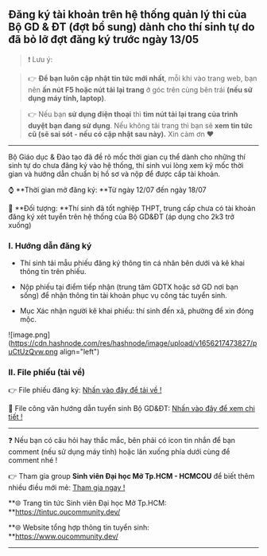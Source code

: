## Đăng ký tài khoản trên hệ thống quản lý thi của Bộ GD & ĐT (đợt bổ sung) dành cho thí sinh tự do đã bỏ lỡ đợt đăng ký trước ngày 13/05

> ❗ Lưu ý: 

>👉 **Để bạn luôn cập nhật tin tức mới nhất**, mỗi khi vào trang web, bạn nên **ấn nút F5 hoặc nút tải lại trang** ở góc trên cùng bên trái **(nếu sử dụng máy tính, laptop)**. 

>👉 Nếu bạn **sử dụng điện thoại** thì **tìm nút tải lại trang của trình duyệt bạn đang sử dụng**. Nếu không tải trang thì bạn sẽ **xem tin tức cũ (sẽ sai sót - nếu có cập nhật sau này).** Xin cảm ơn ❤

---

Bộ Giáo dục & Đào tạo đã đề rõ mốc thời gian cụ thể dành cho những thí sinh tự do chưa đăng ký vào hệ thống, thí sinh vui lòng xem kỹ mốc thời gian và hướng dẫn chuẩn bị hồ sơ và nộp để được cấp tài khoản.

⌚ **Thời gian mở đăng ký: **Từ ngày 12/07 đến ngày 18/07

📌 **Đối tượng: **Thí sinh đã tốt nghiệp THPT, trung cấp chưa có tài khoản đăng ký xét tuyển trên hệ thống của Bộ GD&ĐT (áp dụng cho 2k3 trở xuống)

### I. Hướng dẫn đăng ký

- Thí sinh tải mẫu phiếu đăng ký thông tin cá nhân bên dưới và kê khai thông tin trên phiếu.

- Nộp phiếu tại điểm tiếp nhận (trung tâm GDTX hoặc sở GD nơi bạn sống) để nhận thông tin tài khoản phục vụ công tác tuyển sinh. 

- Mục Xác nhận người kê khai phiếu: thí sinh đến xã, phường để xin đóng mộc.

![image.png](https://cdn.hashnode.com/res/hashnode/image/upload/v1656217473827/puCtUzQvw.png align="left")

### II. File phiếu (tải về)

👉 File phiếu đăng ký: [Nhấn vào đây để tải về !](https://drive.google.com/file/d/1ut36w7zBqSr7HsrrWD31ql_FVwJ2Qi7-/view?usp=sharing)

📂 File công văn hướng dẫn tuyển sinh Bộ GD&ĐT: 
[Nhấn vào đây để xem chi tiết !](https://drive.google.com/file/d/1kS1-tEz5oUhkRDjz2JXP1BvDtLI1XSCf/view?usp=sharing)

---

❓ Nếu bạn có câu hỏi hay thắc mắc, bên phải có icon tin nhắn để bạn comment (nếu sử dụng máy tính) hoặc lăn xuống phía dưới cùng để comment nhé !

👉 Tham gia group **Sinh viên Đại học Mở Tp.HCM - HCMCOU** để biết thêm nhiều điều mới mẻ: [Tham gia ngay !](https://www.facebook.com/groups/oumembers)

**🌐 Trang tin tức Sinh viên Đại học Mở Tp.HCM: **https://tintuc.oucommunity.dev/

**🌐 Website tổng hợp thông tin tuyển sinh: **https://www.oucommunity.dev/

---